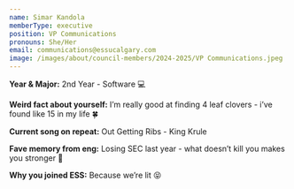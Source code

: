```yaml
---
name: Simar Kandola
memberType: executive
position: VP Communications
pronouns: She/Her
email: communications@essucalgary.com
image: /images/about/council-members/2024-2025/VP Communications.jpeg
---
```


**Year & Major:** 2nd Year - Software 💻

**Weird fact about yourself:** I’m really good at finding 4 leaf clovers - i’ve found like 15 in my life 🍀

**Current song on repeat:** Out Getting Ribs - King Krule

**Fave memory from eng:** Losing SEC last year - what doesn’t kill you makes you stronger 😤

**Why you joined ESS:** Because we’re lit 😝
